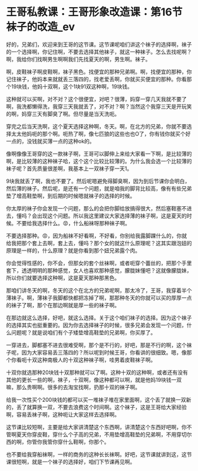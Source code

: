 # 王哥私教课：王哥形象改造课：第16节 袜子的改造_ev

好的，兄弟们，欢迎来到王哥的这节课。这节课呢咱们讲这个袜子的选择啊，袜子的一个选择啊，你记住啊，不要去选择其他袜子，就这一种袜子。怎么去找呢啊？啊，我给你们找啊男生啊啊我们先找夏天的啊，男生啊。袜子。

啊，皮鞋袜子啊皮鞋啊，袜子黑色。找便宜的那种兄弟啊。啊，找便宜的那种，你记住袜子，他妈本来就就丢三落四的，找老爱丢啊，你就买买便宜的那种。你看那个19块钱，他妈十双啊，这个1块91双这种啊，19块钱。

这种就可以买啊，对不对？这个很便宜，对吧？很薄，妈穿一穿几天我就不要了啊，我洗都懒得洗，我穿三天我就丢了，对不对？啊？当然这个我穿三天是开玩笑的啊，妈穿三天有脚臭了啊。但尽量是当天洗呃。

穿完之后当天洗啊，这个夏天选择这种啊，冬天。啊，在北方的兄弟，你就不要选择太太他妈呃的那个啊。呃热了啊，像七匹狼的这些也也O了，你有钱你就买个好一点的，没钱就买薄一点的这种ok的。

像啊像像王哥穿的这一款袜子啊，王哥可以脚伸上来给大家看一下啊，是比较薄的啊，是比较薄的这种袜子哈，这个这个比较比较薄的。为什么我会选一个比较薄的袜子呢？首先质量很差啊，我基本上一双袜子穿一天1。

9块我就丢了啊，我也不要了。然后呢嗯避免得脚臭啊，因为到后节课你会明白，然后薄的袜子。然后呢，是还有一个问题，就是咱我的脚背比较高，像有有些兄弟垫了增高鞋垫啊，到后期的时候嗯就袜子的选择的时候。

你太厚的袜子你会发现一个问题，那么的会把你脚给放搞得很大，然后塞鞋塞不进去，懂吗？会出现这个问题。所以我这里建议大家选择薄的袜子啊，这是夏天的时候。不要给我选择什么。😡，什么船袜呀那种袜子啊。

不要选择那种。😡，因为船袜不好看啊，不好看，你别给我露脚踝什么的，你就给我把那个套上去啊，套上去，懂吗？那个女的就这什么原理呢？这其实跟泡妞的原理是一样的，什么原理？就是你看到那个妞兄弟露个肉。

你会觉得性感的，你不会，但那女的套个丝袜啊，或者呃穿个蕾丝的，把那个手里套下，透透明明的那种感觉，女人也喜欢那种感觉，朦胧妹懂吧？这就像朦胧妹，所以你们就要选择这种啊，这是夏天那种那黑色。

那咱们讲冬天的啊，冬天的这个在北方的兄弟呢啊，那太冷了，王哥，我穿着半个薄袜子。啊，薄袜子我脚都快都把冻掉了啊，那那种冬天的你就可以买的厚厚一点的袜子了啊，那个在那边啊就是厚一些的袜子啊。

在那边就这么选择，好吧，就这么选择。关于这个咱们袜子的选择。因为这个袜子的选择其实也挺重要的。因为你去选择袜子的时候，很多兄弟会发现一个问题，什么问题呢？就是说咱们有个子矮垫增高鞋垫的兄弟啊，你买厚了。

一穿进去，脚都塞不进去很难受啊，那个是不行的，好吧，那是不行的啊，这个袜子呢，因为大家容易丢三落四的？所以呢到时候王哥，你看讲的很细致。嗯，像那个你看呃十双这种南极人的十双这种袜子啊，哇男着皮鞋袜子啊。

十双你就选那种20块钱十双那种就可以了啊。这种十双的这种啊，或者还有没有其他的更长一些的啊，袜子，十双啊，像这种都可以啊，就是他妈19块钱一双嘛，那么贵啊啊。很多的去淘宝找啊，扔那十双的袜子啊。

给我一次性买个200块钱的都可以买一堆袜子堆在家里面啊，这个丢了就换一双新的，丢了就算换一双，不要去浪费这个时间啊。这个袜子，这是王哥给大家经验啊，容易丢袜子啊，这种呃让大家这样去选择啊。

这节课比较短啊，主要是给大家讲清楚这个东西啊，讲清楚这个东西好吧啊，你不管啊夏天你穿皮鞋，穿什么个子高的兄弟，不用垫增高鞋垫的兄弟啊，不用穿切尔西的啊，你管你我管你穿什么鞋啊，你那个。

也不要给我穿船袜啊，一样的商务的这种长长袜啊。好吧，这节课就讲到这，这节课很短啊，就是一个袜子的选择好，咱们下节课再见啊。

